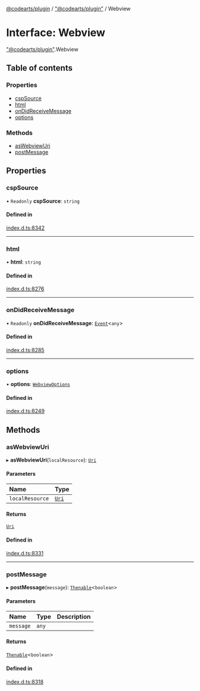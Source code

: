 [@codearts/plugin](../README.md) / ["@codearts/plugin"](../modules/_codearts_plugin_.md) / Webview

# Interface: Webview

["@codearts/plugin"](../modules/_codearts_plugin_.md).Webview

## Table of contents

### Properties

- [cspSource](codearts_plugin_.Webview.md#cspsource)
- [html](codearts_plugin_.Webview.md#html)
- [onDidReceiveMessage](codearts_plugin_.Webview.md#ondidreceivemessage)
- [options](codearts_plugin_.Webview.md#options)

### Methods

- [asWebviewUri](codearts_plugin_.Webview.md#aswebviewuri)
- [postMessage](codearts_plugin_.Webview.md#postmessage)

## Properties

### cspSource

• `Readonly` **cspSource**: `string`

#### Defined in

[index.d.ts:8342](https://github.com/huaweicloud/cloudide-plugin-api/blob/b58031b/index.d.ts#L8342)

___

### html

• **html**: `string`

#### Defined in

[index.d.ts:8276](https://github.com/huaweicloud/cloudide-plugin-api/blob/b58031b/index.d.ts#L8276)

___

### onDidReceiveMessage

• `Readonly` **onDidReceiveMessage**: [`Event`](codearts_plugin_.Event.md)<`any`\>

#### Defined in

[index.d.ts:8285](https://github.com/huaweicloud/cloudide-plugin-api/blob/b58031b/index.d.ts#L8285)

___

### options

• **options**: [`WebviewOptions`](codearts_plugin_.WebviewOptions.md)

#### Defined in

[index.d.ts:8249](https://github.com/huaweicloud/cloudide-plugin-api/blob/b58031b/index.d.ts#L8249)

## Methods

### asWebviewUri

▸ **asWebviewUri**(`localResource`): [`Uri`](../classes/codearts_plugin_.Uri.md)

#### Parameters

| Name | Type |
| :------ | :------ |
| `localResource` | [`Uri`](../classes/codearts_plugin_.Uri.md) |

#### Returns

[`Uri`](../classes/codearts_plugin_.Uri.md)

#### Defined in

[index.d.ts:8331](https://github.com/huaweicloud/cloudide-plugin-api/blob/b58031b/index.d.ts#L8331)

___

### postMessage

▸ **postMessage**(`message`): [`Thenable`](Thenable.md)<`boolean`\>

#### Parameters

| Name | Type | Description |
| :------ | :------ | :------ |
| `message` | `any` |  |

#### Returns

[`Thenable`](Thenable.md)<`boolean`\>

#### Defined in

[index.d.ts:8318](https://github.com/huaweicloud/cloudide-plugin-api/blob/b58031b/index.d.ts#L8318)
